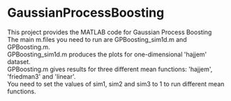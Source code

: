 # GaussianProcessBoosting
This project provides the MATLAB code for Gaussian Process Boosting  
The main m.files you need to run are GPBoosting_sim1d.m and GPBoosting.m.  
GPBoosting_sim1d.m produces the plots for one-dimensional 'hajjem' dataset.  
GPBoosting.m gives results for three different mean functions: 'hajjem', 'friedman3' and 'linear'.   
You need to set the values of sim1, sim2 and sim3 to 1 to run different mean functions. 
